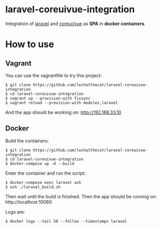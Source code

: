 # laravel-coreuivue-integration
Integration of [laravel](https://github.com/laravel/laravel) and [coreui/vue](https://github.com/coreui/coreui-vue) as **SPA** in **docker containers**.

# How to use
## Vagrant
You can use the vagrantfile to try this project:
```
$ git clone https://github.com/lechatthecat/laravel-coreuivue-integration
$ cd laravel-coreuivue-integration
$ vagrant up --provision-with fixsync
$ vagrant reload --provision-with modules,laravel
```
And the app should be working on: http://192.168.33.10  

## Docker
Build the containers:
```
$ git clone https://github.com/lechatthecat/laravel-coreuivue-integration
$ cd laravel-coreuivue-integration
$ docker-compose up -d --build
```

Enter the container and run the script:
```
$ docker-compose exec laravel ash
$ ash ./laravel_build.sh
```

Then wait until the build is finished.
Then the app should be running on: http://localhost:10080

Logs are:
```
$ docker logs --tail 50 --follow --timestamps laravel
```
